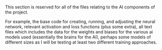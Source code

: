 This section is reserved for all of the files relating to the AI components of the project. 

For example, the base code for creating, running, and adjusting the neural network, 
relevant activation and loss functions (plus some extra),
all text files which includes the data for the weights and biases for the various ai models used (essentially the brains for the AI),
perhaps some models of different sizes as I will be testing at least two different training approaches.
